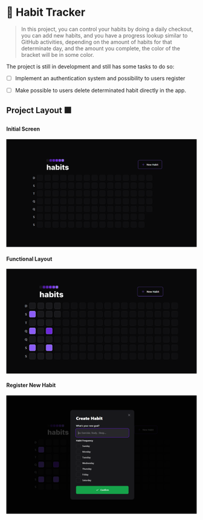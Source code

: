 #  🚀 Habit Tracker


> In this project, you can control your habits by doing a daily checkout, you can add new habits, and you have a progress lookup similar to GitHub activities, depending on the amount of habits for that determinate day, and the amount you complete, the color of the bracket will be in some color.


The project is still in development and still has some tasks to do so:

- [ ] Implement an authentication system and possibility to  users register
- [ ] Make possible to users delete determinated habit directly in the app.


## Project Layout 🟪

#### Initial Screen
![Initial Screen](web/src/assets/screen.png "Initial Screen")
#### Functional Layout
![Functional Layout](web/src/assets/functional.png "Functional Layout")

#### Register New Habit
![Register New Habit ](/web/src/assets/new.png "Register New Habit")